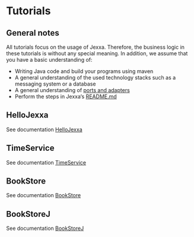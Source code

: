 # Tutorials 

## General notes

All tutorials focus on the usage of Jexxa. Therefore, the business logic in these tutorials is without any special meaning. In addition, we assume that you have a basic understanding of: 
*   Writing Java code and build your programs using maven 
*   A general understanding of the used technology stacks such as a messaging system or a database
*   A general understanding of [ports and adapters](https://herbertograca.com/2017/11/16/explicit-architecture-01-ddd-hexagonal-onion-clean-cqrs-how-i-put-it-all-together/)
*   Perform the steps in Jexxa‘s [README.md](../README.md)    

## HelloJexxa
See documentation [HelloJexxa](HelloJexxa/)

## TimeService
See documentation [TimeService](TimeService/README.md)

## BookStore
See documentation [BookStore](BookStore/README.md)

## BookStoreJ
See documentation [BookStoreJ](BookStoreJ/README.md)
